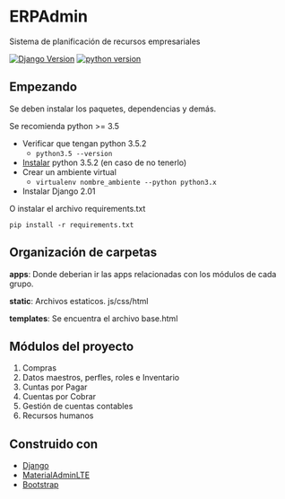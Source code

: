 # ERPAdmin
Sistema de planificación de recursos empresariales


[![Django Version](https://img.shields.io/badge/django-2.0.1-yellow.svg)](https://docs.djangoproject.com/en/2.1/releases/2.0.1/) [![python version](https://img.shields.io/badge/python-3.5.2-blue.svg)](https://www.python.org/downloads/release/python-350/)

## Empezando
Se deben instalar los paquetes, dependencias y demás.

Se recomienda python >= 3.5
 - Verificar que tengan python 3.5.2
	 - `python3.5 --version`
 - [Instalar](https://www.python.org/download/releases/3.5.2/) python 3.5.2 (en caso de no tenerlo)
 - Crear un ambiente virtual
	 - `virtualenv nombre_ambiente --python python3.x`
 - Instalar Django 2.01

O instalar el archivo requirements.txt

    pip install -r requirements.txt


## Organización de carpetas

**apps**: Donde deberian ir las apps relacionadas con los módulos de cada grupo.

**static**: Archivos estaticos. js/css/html

**templates**: Se encuentra el archivo base.html

## Módulos del proyecto

 1. Compras
 2. Datos maestros, perfles, roles e Inventario
 3. Cuntas por Pagar
 4. Cuentas por Cobrar
 5. Gestión de cuentas contables
 6. Recursos humanos

## Construido con

 - [Django](https://github.com/django/django)
 - [MaterialAdminLTE](https://github.com/DucThanhNguyen/MaterialAdminLTE)
 - [Bootstrap](https://github.com/twbs/bootstrap)
